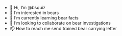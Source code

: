 - 👋 Hi, I’m @bsquiz
- 👀 I’m interested in bears
- 🌱 I’m currently learning bear facts
- 💞️ I’m looking to collaborate on bear investigations
- 📫 How to reach me send trained bear carrying letter

<!---
bsquiz/bsquiz is a ✨ special ✨ repository because its `README.md` (this file) appears on your GitHub profile.
You can click the Preview link to take a look at your changes.
--->
